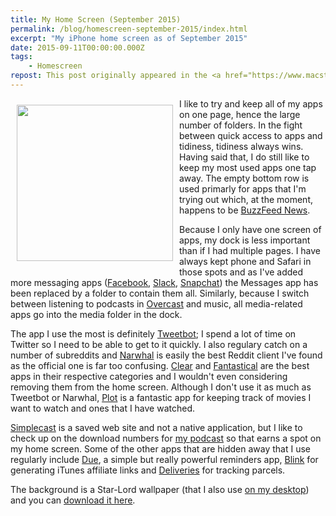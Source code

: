 ```yaml
---
title: My Home Screen (September 2015)
permalink: /blog/homescreen-september-2015/index.html
excerpt: "My iPhone home screen as of September 2015"
date: 2015-09-11T00:00:00.000Z
tags:
    - Homescreen
repost: This post originally appeared in the <a href="https://www.macstories.net/club/">MacStories newsletter (now Club MacStories)</a>
---
```


<a target="_blank" href="http://rmlewisuk.s3.amazonaws.com/homescreen-september-2015.jpg"><img style="float:left;padding:10px;" src="http://rmlewisuk.s3.amazonaws.com/homescreen-september-2015.jpg" width="250" height="auto"></a>

I like to try and keep all of my apps on one page, hence the large number of folders. In the fight between quick access to apps and tidiness, tidiness always wins. Having said that, I do still like to keep my most used apps one tap away. The empty bottom row is used primarly for apps that I'm trying out which, at the moment, happens to be [BuzzFeed News](https://itunes.apple.com/gb/app/bf-news/id981609476?mt=8&at=1001l3gY&ct=blog).

Because I only have one screen of apps, my dock is less important than if I had multiple pages. I have always kept phone and Safari in those spots and as I've added more messaging apps ([Facebook](https://itunes.apple.com/us/app/facebook/id284882215?mt=8&at=1001l3gY&ct=blog), [Slack](https://itunes.apple.com/us/app/slack-team-communication/id618783545?mt=8&at=1001l3gY&ct=blog), [Snapchat](https://itunes.apple.com/us/app/snapchat/id447188370?mt=8&at=1001l3gY&ct=blog)) the Messages app has been replaced by a folder to contain them all. Similarly, because I switch between listening to podcasts in [Overcast](https://itunes.apple.com/us/app/overcast-podcast-player/id888422857?mt=8&at=1001l3gY&ct=blog) and music, all media-related apps go into the media folder in the dock.

The app I use the most is definitely [Tweetbot](https://itunes.apple.com/us/app/tweetbot-3-for-twitter.-elegant/id722294701?mt=8&at=1001l3gY&ct=blog); I spend a lot of time on Twitter so I need to be able to get to it quickly. I also regulary catch on a number of subreddits and [Narwhal](https://itunes.apple.com/us/app/narwhal-for-reddit/id845422455?mt=8&at=1001l3gY&ct=blog) is easily the best Reddit client I've found as the official one is far too confusing. [Clear](https://itunes.apple.com/us/app/clear-tasks-reminders-to-do/id493136154?mt=8&at=1001l3gY&ct=blog) and [Fantastical](https://itunes.apple.com/us/app/fantastical-2-for-iphone-calendar/id718043190?mt=8&at=1001l3gY&ct=blog) are the best apps in their respective categories and I wouldn't even considering removing them from the home screen. Although I don't use it as much as Tweetbot or Narwhal, [Plot](https://itunes.apple.com/us/app/plot-discover-track-movies/id922985808?mt=8&at=1001l3gY&ct=blog) is a fantastic app for keeping track of movies I want to watch and ones that I have watched.

[Simplecast](https://simplecast.fm) is a saved web site and not a native application, but I like to check up on the download numbers for [my podcast](http://ruminatepodcast.com) so that earns a spot on my home screen. Some of the other apps that are hidden away that I use regularly include [Due](https://itunes.apple.com/us/app/due-reminders-countdown-timers/id390017969?mt=8&at=1001l3gY&ct=blog), a simple but really powerful reminders app, [Blink](https://itunes.apple.com/us/app/blink-better-affiliate-links/id946766863?mt=8&at=1001l3gY&ct=blog) for generating iTunes affiliate links and [Deliveries](https://itunes.apple.com/us/app/deliveries-a-package-tracker/id290986013?mt=8&at=1001l3gY&ct=blog) for tracking parcels.

The background is a Star-Lord wallpaper (that I also use [on my desktop](https://hellsite.rknight.me/635851605364051968)) and you can [download it here](http://justinmaller.com/project/helmetica/).